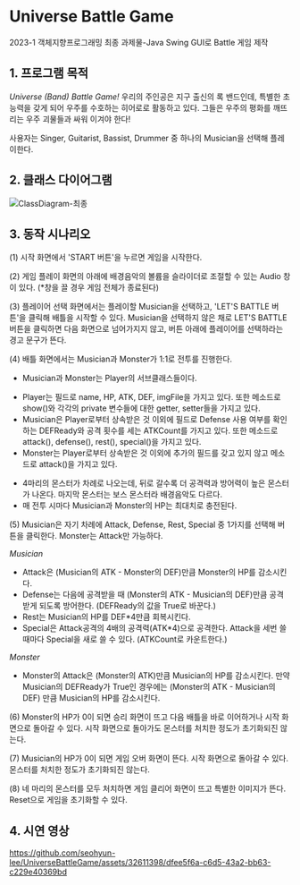 # Universe Battle Game
2023-1 객체지향프로그래밍 최종 과제물-Java Swing GUI로 Battle 게임 제작

## 1. 프로그램 목적
*Universe (Band) Battle Game!* 우리의 주인공은 지구 출신의 록 밴드인데, 특별한 초능력을 갖게 되어 우주를 수호하는 히어로로 활동하고 있다. 그들은 우주의 평화를 깨뜨리는 우주 괴물들과 싸워 이겨야 한다!

사용자는 Singer, Guitarist, Bassist, Drummer 중 하나의 Musician을 선택해 플레이한다.

## 2. 클래스 다이어그램
![ClassDiagram-최종](https://github.com/seohyun-lee/UniverseBattleGame/assets/32611398/3ec5bf60-7d52-45bf-bcad-33dfc1aeefa8)

## 3. 동작 시나리오
(1)	시작 화면에서 'START 버튼'을 누르면 게임을 시작한다.

(2)	게임 플레이 화면의 아래에 배경음악의 볼륨을 슬라이더로 조절할 수 있는 Audio 창이 있다. (*창을 끌 경우 게임 전체가 종료된다)

(3)	플레이어 선택 화면에서는 플레이할 Musician을 선택하고, 'LET'S BATTLE 버튼'을 클릭해 배틀을 시작할 수 있다. Musician을 선택하지 않은 채로 LET'S BATTLE 버튼을 클릭하면 다음 화면으로 넘어가지지 않고, 버튼 아래에 플레이어를 선택하라는 경고 문구가 뜬다.

(4)	배틀 화면에서는 Musician과 Monster가 1:1로 전투를 진행한다.
* Musician과 Monster는 Player의 서브클래스들이다.
- Player는 필드로 name, HP, ATK, DEF, imgFile을 가지고 있다. 또한 메소드로 show()와 각각의 private 변수들에 대한 getter, setter들을 가지고 있다.
-	Musician은 Player로부터 상속받은 것 이외에 필드로 Defense 사용 여부를 확인하는 DEFReady와 공격 횟수를 세는 ATKCount를 가지고 있다. 또한 메소드로 attack(), defense(), rest(), special()을 가지고 있다.
-	Monster는 Player로부터 상속받은 것 이외에 추가의 필드를 갖고 있지 않고 메소드로 attack()을 가지고 있다.
* 4마리의 몬스터가 차례로 나오는데, 뒤로 갈수록 더 공격력과 방어력이 높은 몬스터가 나온다. 마지막 몬스터는 보스 몬스터라 배경음악도 다르다.
* 매 전투 시마다 Musician과 Monster의 HP는 최대치로 충전된다.

(5)	Musician은 자기 차례에 Attack, Defense, Rest, Special 중 1가지를 선택해 버튼을 클릭한다. Monster는 Attack만 가능하다.

*Musician*
-	Attack은 (Musician의 ATK - Monster의 DEF)만큼 Monster의 HP를 감소시킨다.
-	Defense는 다음에 공격받을 때 (Monster의 ATK - Musician의 DEF)만큼 공격받게 되도록 방어한다. (DEFReady의 값을 True로 바꾼다.)
-	Rest는 Musician의 HP를 DEF*4만큼 회복시킨다.
-	Special은 Attack공격의 4배의 공격력(ATK*4)으로 공격한다. Attack을 세번 쓸 때마다 Special을 새로 쓸 수 있다. (ATKCount로 카운트한다.)

*Monster*
- Monster의 Attack은 (Monster의 ATK)만큼 Musician의 HP를 감소시킨다. 만약 Musician의 DEFReady가 True인 경우에는 (Monster의 ATK - Musician의 DEF) 만큼 Musician의 HP를 감소시킨다.

(6)	Monster의 HP가 0이 되면 승리 화면이 뜨고 다음 배틀을 바로 이어하거나 시작 화면으로 돌아갈 수 있다. 시작 화면으로 돌아가도 몬스터를 처치한 정도가 초기화되진 않는다.

(7)	Musician의 HP가 0이 되면 게임 오버 화면이 뜬다. 시작 화면으로 돌아갈 수 있다. 몬스터를 처치한 정도가 초기화되진 않는다.

(8)	네 마리의 몬스터를 모두 처치하면 게임 클리어 화면이 뜨고 특별한 이미지가 뜬다. Reset으로 게임을 초기화할 수 있다.

## 4. 시연 영상
https://github.com/seohyun-lee/UniverseBattleGame/assets/32611398/dfee5f6a-c6d5-43a2-bb63-c229e40369bd
